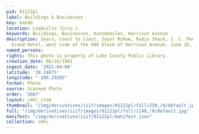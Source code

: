 ```yaml
---
pid: 01122pl
label: Buildings & Businesses
key: bandb
location: Leadville (Colo.)
keywords: Buildings, Businesses, Automobiles, Harrison Avenue
description: Sears, Coast to Coast, Sayer McKee, Radio Shack, J. C. Penny's, Tabor
  Grand Hotel, west side of the 600 block of Harrison Avenue, June 16, 1981
named_persons: 
rights: This photo is property of Lake County Public Library.
creation_date: 06/16/1981
ingest_date: '2021-04-06'
latitude: '39.24875'
longitude: "-106.29202"
format: Photo
source: Scanned Photo
order: '3667'
layout: cmhc_item
thumbnail: "/img/derivatives/iiif/images/01122pl/full/250,/0/default.jpg"
full: "/img/derivatives/iiif/images/01122pl/full/1140,/0/default.jpg"
manifest: "/img/derivatives/iiif/01122pl/manifest.json"
collection: cmhc
---
```

